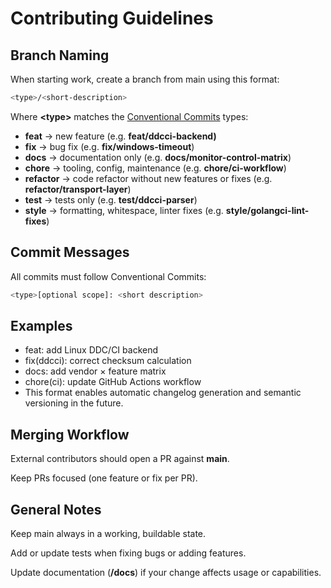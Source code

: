 # Contributing Guidelines

## Branch Naming

When starting work, create a branch from main using this format:

```bash
<type>/<short-description>
```

Where **\<type\>** matches the [Conventional Commits](https://www.conventionalcommits.org/) types:

- **feat** → new feature (e.g. **feat/ddcci-backend)**
- **fix** → bug fix (e.g. **fix/windows-timeout**)
- **docs** → documentation only (e.g. **docs/monitor-control-matrix**)
- **chore** → tooling, config, maintenance (e.g. **chore/ci-workflow**)
- **refactor** → code refactor without new features or fixes (e.g. **refactor/transport-layer**)
- **test** → tests only (e.g. **test/ddcci-parser**)
- **style** → formatting, whitespace, linter fixes (e.g. **style/golangci-lint-fixes**)

## Commit Messages

All commits must follow Conventional Commits:

```bash
<type>[optional scope]: <short description>
```

## Examples

- feat: add Linux DDC/CI backend
- fix(ddcci): correct checksum calculation
- docs: add vendor × feature matrix
- chore(ci): update GitHub Actions workflow
- This format enables automatic changelog generation and semantic versioning in the future.

## Merging Workflow

External contributors should open a PR against **main**.

Keep PRs focused (one feature or fix per PR).

## General Notes

Keep main always in a working, buildable state.

Add or update tests when fixing bugs or adding features.

Update documentation (**/docs**) if your change affects usage or capabilities.
